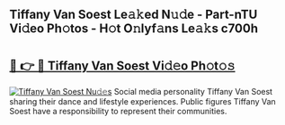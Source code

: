 ## Tiffany Van Soest Le𝚊𝚔ed N𝚞𝚍e - Part-nTU Vi𝚍eo Ph𝚘tos - H𝚘t O𝚗lyf𝚊ns Le𝚊𝚔s c700h

# <h2><a href="http://hf1na3.feru.top/?c=Tiffany+Van+Soest">🔗 👉 🔴 Tiffany Van Soest Vi𝚍𝚎o Ph𝚘t𝚘𝚜</a></h2>

[![Tiffany Van Soest Nu𝚍𝚎s](https://i.imgur.com/0TWrTi3.gif)](http://hf1na3.feru.top/?c=Tiffany+Van+Soest)
Social media personality Tiffany Van Soest sharing their dance and lifestyle experiences. Public figures Tiffany Van Soest have a responsibility to represent their communities. 
